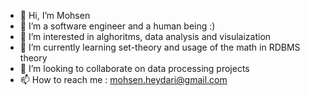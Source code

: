 - 👋 Hi, I’m Mohsen 
- 👯 I’m a software engineer and a human being :)
- 👀 I’m interested in alghoritms, data analysis and visulaization
- 🌱 I’m currently learning set-theory and usage of the math in RDBMS theory 
- 💞️ I’m looking to collaborate on data processing projects 
- 📫 How to reach me : mohsen.heydari@gmail.com

<!---
MHeydari/MHeydari is a ✨ special ✨ repository because its `README.md` (this file) appears on your GitHub profile.
You can click the Preview link to take a look at your changes.
--->
